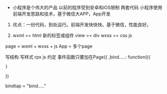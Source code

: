 - 小程序是个伟大的产品
以前的程序受到安卓和iOS限制 两套代码
小程序使用前端开发思路和技术，基于微信大APP，App开发
1. 优点：一份代码，到处运行。前端开发快快快。基于微信，性能良好。

1. wxml == html
  新的标签或组件 view == div
  wxss == css
  js

  page = wxml + wxss + js
  App = 多个page

  写结构
  写样式 rpx
  js 约定 事件函数只要加在Page({
    ,bind.....: function(){

    }
  })

  bindtap = "bind....."